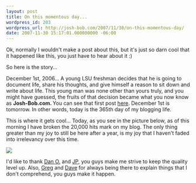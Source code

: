 ```yaml
---
layout: post
title: On this momentous day...
wordpress_id: 203
wordpress_url: http://josh-bob.com/2007/11/30/on-this-momentous-day/
date: 2007-11-30 15:17:01.000000000 -06:00
---
```

Ok, normally I wouldn't make a post about this, but it's just so darn cool that it happened like this, you just have to hear about it :)

So here is the story...

December 1st, 2006... A young LSU freshman decides that he is going to document life, share his thoughts, and give himself a reason to sit down and write about life. This young man was none other than yours truly, and you might have guessed, the fruits of that decision became what you now know as <strong>Josh-Bob.com. </strong>You can see that first post <a href="http://josh-bob.com/2006/12/01/a-baby-blog/">here</a>. December 1st is tomorrow. In other words, today is the 365th day of my blogging life.

This is where it gets cool... Today, as you see in the picture below, as of this morning I have broken the 20,000 hits mark on my blog. The only thing greater than my joy to still be here after a year, is my joy that I haven't faded into irrelevancy over this time.

<img src="http://www.divshare.com/img/2952933-09b.jpg" border="0" />

I'd like to thank <a href="http://www.danohlerking.com">Dan O.</a> and <a href="http://www.jpbrumfield.com">JP</a>, you guys make me strive to keep the quality level up. Also, <a href="http://grissmithers.blogspot.com/">Greg</a> and <a href="http://www.bluekardia.com">Dave</a> for always being there to explain things that I don't comprehend, you guys make it happen.
